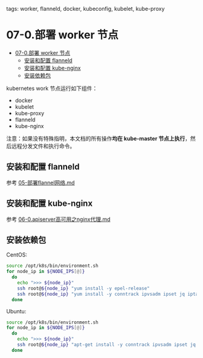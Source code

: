 tags: worker, flanneld, docker, kubeconfig, kubelet, kube-proxy

# 07-0.部署 worker 节点

<!-- TOC -->

- [07-0.部署 worker 节点](#07-0部署-worker-节点)
    - [安装和配置 flanneld](#安装和配置-flanneld)
    - [安装和配置 kube-nginx](#安装和配置-kube-nginx)
    - [安装依赖包](#安装依赖包)

<!-- /TOC -->

kubernetes work 节点运行如下组件：

+ docker
+ kubelet
+ kube-proxy
+ flanneld
+ kube-nginx

注意：如果没有特殊指明，本文档的所有操作**均在 kube-master 节点上执行**，然后远程分发文件和执行命令。

## 安装和配置 flanneld

参考 [05-部署flannel网络.md](05.部署flannel网络.md)

## 安装和配置 kube-nginx

参考 [06-0.apiserver高可用之nginx代理.md](06-0.apiserver高可用之nginx代理.md)

## 安装依赖包

CentOS:

``` bash
source /opt/k8s/bin/environment.sh
for node_ip in ${NODE_IPS[@]}
  do
    echo ">>> ${node_ip}"
    ssh root@${node_ip} "yum install -y epel-release"
    ssh root@${node_ip} "yum install -y conntrack ipvsadm ipset jq iptables curl sysstat libseccomp && /usr/sbin/modprobe ip_vs "
  done
```

Ubuntu: 

``` bash
source /opt/k8s/bin/environment.sh
for node_ip in ${NODE_IPS[@]}
  do
    echo ">>> ${node_ip}"
    ssh root@${node_ip} "apt-get install -y conntrack ipvsadm ipset jq iptables curl sysstat libseccomp && /usr/sbin/modprobe ip_vs "
  done
```
